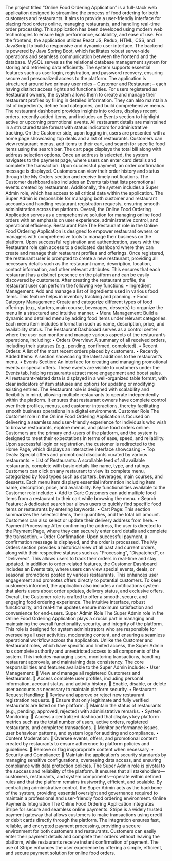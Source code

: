 The project titled “Online Food Ordering Application” is a full-stack web application designed to streamline the process of food ordering for both customers and restaurants. It aims to provide a user-friendly interface for placing food orders online, managing restaurants, and handling real-time order processing. This application has been developed using modern web technologies to ensure high performance, scalability, and ease of use.
For the frontend, the application utilizes React JS, Redux, HTML, CSS, and JavaScript to build a responsive and dynamic user interface. The backend is powered by Java Spring Boot, which facilitates robust server-side operations and seamless communication between the frontend and the database. MySQL serves as the relational database management system for storing and retrieving data efficiently.
The system supports essential features such as user login, registration, and password recovery, ensuring secure and personalized access to the platform. The application is structured around two primary user roles – Customer and Restaurant – each having distinct access rights and functionalities.
For users registered as Restaurant owners, the system allows them to create and manage their restaurant profiles by filling in detailed information. They can also maintain a list of ingredients, define food categories, and build comprehensive menus. The restaurant dashboard provides insights into orders, displays recent orders, recently added items, and includes an Events section to highlight active or upcoming promotional events. All restaurant details are maintained in a structured table format with status indicators for administrative tracking.
On the Customer side, upon logging in, users are presented with a home page showcasing top deals and a list of restaurants. Customers can view restaurant menus, add items to their cart, and search for specific food items using the search bar. The cart page displays the total bill along with address selection options. Once an address is selected, the system navigates to the payment page, where users can enter card details and complete the transaction. Upon successful payment, an order confirmation message is displayed. Customers can view their order history and status through the My Orders section and receive timely notifications. The Customer dashboard also includes an Events tab that lists promotional events created by restaurants.
Additionally, the system includes a Super Admin role, which has access to all critical data within the application. The Super Admin is responsible for managing both customer and restaurant accounts and handling restaurant registration requests, ensuring smooth administration across the platform.
Overall, the Online Food Ordering Application serves as a comprehensive solution for managing online food orders with an emphasis on user experience, administrative control, and operational efficiency.
Restaurant Role
The Restaurant role in the Online Food Ordering Application is designed to empower restaurant owners or managers with comprehensive tools to manage their business on the platform. Upon successful registration and authentication, users with the Restaurant role gain access to a dedicated dashboard where they can create and manage their restaurant profiles and offerings.
Once registered, the restaurant user is prompted to create a new restaurant, providing all necessary details such as the restaurant name, description, location, contact information, and other relevant attributes. This ensures that each restaurant has a distinct presence on the platform and can be easily discovered by customers.
After creating the restaurant profile, the restaurant user can perform the following key functions:
•	Ingredient Management: Add and manage a list of ingredients used in various food items. This feature helps in inventory tracking and planning.
•	Food Category Management: Create and categorize different types of food offerings (e.g., starters, main course, beverages, desserts) to organize the menu in a structured and intuitive manner.
•	Menu Management: Build a dynamic and detailed menu by adding food items under relevant categories. Each menu item includes information such as name, description, price, and availability status.
The Restaurant Dashboard serves as a control center where the user can monitor and manage various aspects of the restaurant’s operations, including:
•	Orders Overview: A summary of all received orders, including their statuses (e.g., pending, confirmed, completed).
•	Recent Orders: A list of the most recent orders placed by customers.
•	Recently Added Items: A section showcasing the latest additions to the restaurant’s menu.
•	Events Section: An interface for creating and managing promotional events or special offers. These events are visible to customers under the Events tab, helping restaurants attract more engagement and boost sales.
All restaurant-related data is displayed in a well-organized table format, with clear indicators of item statuses and options for updating or modifying existing entries.
The Restaurant role is designed with scalability and flexibility in mind, allowing multiple restaurants to operate independently within the platform. It ensures that restaurant owners have complete control over their profiles, menus, and customer interactions, thereby facilitating smooth business operations in a digital environment.
Customer Role
The Customer role in the Online Food Ordering Application is focused on delivering a seamless and user-friendly experience for individuals who wish to browse restaurants, explore menus, and place food orders online. Customers are the primary end-users of the platform, and the system is designed to meet their expectations in terms of ease, speed, and reliability.
Upon successful login or registration, the customer is redirected to the Home Page, which displays an interactive interface showcasing:
•	Top Deals: Special offers and promotional discounts curated by various restaurants.
•	List of Restaurants: A scrollable feed of all available restaurants, complete with basic details like name, type, and ratings.
Customers can click on any restaurant to view its complete menu, categorized by food types such as starters, beverages, main courses, and desserts. Each menu item displays essential information including item name, description, price, and availability.
Key functionalities available to the Customer role include:
•	Add to Cart: Customers can add multiple food items from a restaurant to their cart while browsing the menu.
•	Search Feature: A dedicated search bar allows users to quickly find specific food items or restaurants by entering keywords.
•	Cart Page: This section summarizes the selected items, their quantities, and the total bill amount. Customers can also select or update their delivery address from here.
•	Payment Processing: After confirming the address, the user is directed to the Payment Page, where they can securely enter card details and complete the transaction.
•	Order Confirmation: Upon successful payment, a confirmation message is displayed, and the order is processed.
The My Orders section provides a historical view of all past and current orders, along with their respective statuses such as "Processing", "Dispatched", or "Delivered". This allows users to track their orders in real-time and stay updated.
In addition to order-related features, the Customer Dashboard includes an Events tab, where users can view special events, deals, or seasonal promotions posted by various restaurants. This enhances user engagement and promotes offers directly to potential customers.
To keep customers informed, the application also includes a notifications system that alerts users about order updates, delivery status, and exclusive offers.
Overall, the Customer role is crafted to offer a smooth, secure, and engaging food ordering experience. The intuitive interface, robust functionality, and real-time updates ensure maximum satisfaction and convenience for end-users.
Super Admin Role
The Super Admin role in the Online Food Ordering Application plays a crucial part in managing and maintaining the overall functionality, security, and integrity of the platform. This role is designed for system administrators who are responsible for overseeing all user activities, moderating content, and ensuring a seamless operational workflow across the application.
Unlike the Customer and Restaurant roles, which have specific and limited access, the Super Admin has complete authority and unrestricted access to all components of the system. This includes managing users, monitoring transactions, handling restaurant approvals, and maintaining data consistency.
The core responsibilities and features available to the Super Admin include:
•	User Management:
	View and manage all registered Customers and Restaurants.
	Access complete user profiles, including personal information, account status, and activity history.
	Enable, disable, or delete user accounts as necessary to maintain platform security.
•	Restaurant Request Handling:
	Review and approve or reject new restaurant registration requests.
	Ensure that only legitimate and fully verified restaurants are listed on the platform.
	Maintain the status of restaurants (e.g., pending, approved, rejected) with administrative remarks.
•	System Monitoring:
	Access a centralized dashboard that displays key platform metrics such as the total number of users, active orders, registered restaurants, and completed transactions.
	Monitor performance issues, user behaviour patterns, and system logs for auditing and compliance.
•	Content Moderation:
	Oversee events, offers, and promotional content created by restaurants to ensure adherence to platform policies and guidelines.
	Remove or flag inappropriate content when necessary.
•	Security and Compliance:
	Maintain the application’s security standards by managing sensitive configurations, overseeing data access, and ensuring compliance with data protection policies.
The Super Admin role is pivotal to the success and reliability of the platform. It ensures that all stakeholders—customers, restaurants, and system components—operate within defined rules and that the platform remains trustworthy, efficient, and scalable.
By centralizing administrative control, the Super Admin acts as the backbone of the system, providing essential oversight and governance required to maintain a professional and user-friendly food ordering environment.
Online Payments Integration
The Online Food Ordering Application integrates Stripe for secure and seamless online payments. Stripe is a widely trusted payment gateway that allows customers to make transactions using credit or debit cards directly through the platform. The integration ensures fast, reliable, and encrypted payment processing, providing a secure environment for both customers and restaurants. Customers can easily enter their payment details and complete their orders without leaving the platform, while restaurants receive instant confirmation of payment. The use of Stripe enhances the user experience by offering a simple, efficient, and secure payment solution for online food orders.
